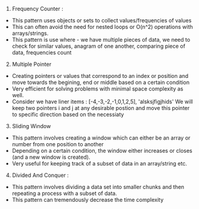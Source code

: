 1. Frequency Counter :

- This pattern uses objects or sets to collect values/frequencies of values
- This can often avoid the need for nested loops or O(n^2) operations with arrays/strings.
- This pattern is use where - we have multiple pieces of data, we need to check for similar values,
  anagram of one another, comparing piece of data, frequencies count

2. Multiple Pointer

- Creating pointers or values that correspond to an index or position and move towards the begining,
  end or middle based on a certain condition
- Very efficient for solving problems with minimal space complexity as well.
- Consider we have liner items : [-4,-3,-2,-1,0,1,2,5], 'alsksjfigjhids'
  We will keep two pointers i and j at any desirable postion and move this pointer to specific direction
  based on the necessiaty

3. Sliding Window

- This pattern involves creating a window which can either be an array or number from one position to another
- Depending on a certain condition, the window either increases or closes (and a new window is created).
- Very useful for keeping track of a subset of data in an array/string etc.

4. Divided And Conquer : 

- This pattern involves dividing a data set into smaller chunks and then repeating a process with a
 subset of data.
- This pattern can tremendously decrease the time complexity

